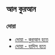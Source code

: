 ## আল কুরআন

### দোয়া
 - [দোয়া - কুরআন হতে](dua_quran.md)
 - [দোয়া - হাদিস হতে](dua_hadith.md)

<!--
**quran2/quran2** is a ✨ _special_ ✨ repository because its `README.md` (this file) appears on your GitHub profile.

Here are some ideas to get you started:

- 🔭 I’m currently working on ...
- 🌱 I’m currently learning ...
- 👯 I’m looking to collaborate on ...
- 🤔 I’m looking for help with ...
- 💬 Ask me about ...
- 📫 How to reach me: ...
- 😄 Pronouns: ...
- ⚡ Fun fact: ...
-->
